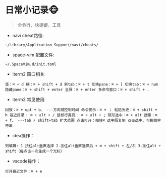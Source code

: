 # 日常小记录🐵

> 命令行、快捷键、工具

- navi cheat路径:

`~/Library/Application Support/navi/cheats/`

- space-vim 配置文件:

`~/.SpaceVim.d/init.toml`

- iterm2 窗口相关:

`竖：⌘ + d
    横：⌘ + shift + d
    新tab：⌘ + t
    切换pane：⌘ + [
    切换tab：⌘ + num
    隐藏pane：⌘ + shift + enter
    全屏：⌘ + enter
    多命令窗口：⌘ + shift + . `

- iterm2 常见使用:

`回放：⌘ + opt + b、 ---方向键控制时间
	命令提示：⌘ + ；
	粘贴历史：⌘ + shift + h
	最近目录： ⌘ + alt + /
	鼠标行高亮： ⌘ + alt + ;
	矩形选中：⌘ + alt
	搜索：⌘ + f、 ---tab / shift+tab 扩大范围
	点击打开：按住⌘
	选中既复制
	双击选中、可拖拽字符串`

- idea操作：

`列编辑:
		1.按住alt垂直选择
		2.按住alt垂直选择后 + ⌘ + shift + 左/右
		3.按住alt + shift（每点击一次生成一个光标）`

- vscode操作：

`打开最近文件：⌘ + e`
